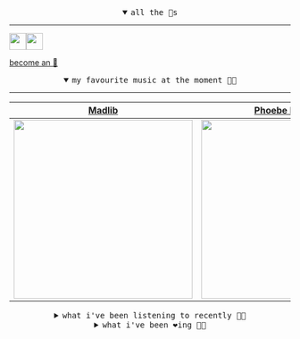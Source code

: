 <details open>

<summary align="center"><samp>all the 🥚s</samp></summary>
<hr />

<a href="https://github.com/pvinis"><img src="https://avatars.githubusercontent.com/u/100233?s=90&v=4" width="30" height="30" /><a href="https://github.com/maxPugh"><img src="https://avatars.githubusercontent.com/u/46350013?s=90&u=52a601eaa2d272b35477d096fe782ebf0a8a1f68&v=4" width="30" height="30" />

<samp><a href="https://github.com/bitttttten/bitttttten/stargazers">become an 🥚</a></samp>

</details>

<details open>

<summary align="center"><samp>my favourite music at the moment 🎵🎶</samp></summary>
<hr />

<!-- toc -->

| [Madlib](https://open.spotify.com/artist/5LhTec3c7dcqBvpLRWbMcf)                                                                                                 | [Phoebe Bridgers](https://open.spotify.com/artist/1r1uxoy19fzMxunt3ONAkG)                                                                                        | [Superorganism](https://open.spotify.com/artist/0Wkm45quqfx3NepJpXDvwE)                                                                                          | [Oneohtrix Point Never](https://open.spotify.com/artist/2wPDbhaGXCqROrVmwDdCrK)                                                                                  |
| ---------------------------------------------------------------------------------------------------------------------------------------------------------------- | ---------------------------------------------------------------------------------------------------------------------------------------------------------------- | ---------------------------------------------------------------------------------------------------------------------------------------------------------------- | ---------------------------------------------------------------------------------------------------------------------------------------------------------------- |
| [<img src="https://i.scdn.co/image/e73ab683f7db79f808d05538cc4390b4e5d47804" width="320" height="auto">](https://open.spotify.com/artist/5LhTec3c7dcqBvpLRWbMcf) | [<img src="https://i.scdn.co/image/1c90d650ee787a51e18e475584b595c9234eac48" width="320" height="auto">](https://open.spotify.com/artist/1r1uxoy19fzMxunt3ONAkG) | [<img src="https://i.scdn.co/image/ab2d92455e0a0377a44aa364124321ac9824b1ef" width="320" height="auto">](https://open.spotify.com/artist/0Wkm45quqfx3NepJpXDvwE) | [<img src="https://i.scdn.co/image/0513eb98de7ee505153e9175f79e3fb59457c9aa" width="320" height="auto">](https://open.spotify.com/artist/2wPDbhaGXCqROrVmwDdCrK) |

<!-- tocstop -->

</details>

<details>

<summary align="center"><samp>what i've been listening to recently 🎵🎶</samp></summary>
<hr />

<!-- toc -->

| [Dangerous Chemicals<br />Joseph Shabason](https://open.spotify.com/track/1vlomp4bcl7QXazruZQTOB)                                                               | [Charlotte's Thong<br />Connan Mockasin](https://open.spotify.com/track/5FYlubj1nGOUYmJ57ezUXu)                                                                 | [Shadowshow<br />Jerkcurb](https://open.spotify.com/track/4tCKMfURF9Uc364YtIuZKi)                                                                               | [All Caps<br />Madvillain, Madlib, MF DOOM](https://open.spotify.com/track/1Y2ExJJ9Dmb9po8K0ybSj3)                                                              |
| --------------------------------------------------------------------------------------------------------------------------------------------------------------- | --------------------------------------------------------------------------------------------------------------------------------------------------------------- | --------------------------------------------------------------------------------------------------------------------------------------------------------------- | --------------------------------------------------------------------------------------------------------------------------------------------------------------- |
| [<img src="https://i.scdn.co/image/e899bc63384112ed0240837abb07e348620d5f1e" width="320" height="auto">](https://open.spotify.com/track/1vlomp4bcl7QXazruZQTOB) | [<img src="https://i.scdn.co/image/8f71e4b31b6f73b5fffa0c4ee0b0338f76550a88" width="320" height="auto">](https://open.spotify.com/track/5FYlubj1nGOUYmJ57ezUXu) | [<img src="https://i.scdn.co/image/c34dcd1d0da81788ac859911c203fd82692c3c70" width="320" height="auto">](https://open.spotify.com/track/4tCKMfURF9Uc364YtIuZKi) | [<img src="https://i.scdn.co/image/9d7ed68679a970b86faaea230d16334baba5ed4b" width="320" height="auto">](https://open.spotify.com/track/1Y2ExJJ9Dmb9po8K0ybSj3) |

<!-- tocstop -->

</details>

<details>

<summary align="center"><samp>what i've been ❤️ing 🎵🎶</samp></summary>
<hr />

<!-- toc -->

| [Basement Window<br />Foxes In Fiction](https://open.spotify.com/album/7hXdO9zwWmTGSSyQsn34F1)                                                                  | [Night Time<br />Superorganism](https://open.spotify.com/album/15TFB6uLZlb3gnCysRrLix)                                                                          | [It’s All Good<br />Superorganism](https://open.spotify.com/album/15TFB6uLZlb3gnCysRrLix)                                                                       | [Reflections On The Screen<br />Superorganism](https://open.spotify.com/album/15TFB6uLZlb3gnCysRrLix)                                                           |
| --------------------------------------------------------------------------------------------------------------------------------------------------------------- | --------------------------------------------------------------------------------------------------------------------------------------------------------------- | --------------------------------------------------------------------------------------------------------------------------------------------------------------- | --------------------------------------------------------------------------------------------------------------------------------------------------------------- |
| [<img src="https://i.scdn.co/image/ab67616d0000b273af69aa58f7644ecdd7dfd519" width="320" height="auto">](https://open.spotify.com/album/7hXdO9zwWmTGSSyQsn34F1) | [<img src="https://i.scdn.co/image/ab67616d0000b273157830dc62daffb4f00953c1" width="320" height="auto">](https://open.spotify.com/album/15TFB6uLZlb3gnCysRrLix) | [<img src="https://i.scdn.co/image/ab67616d0000b273157830dc62daffb4f00953c1" width="320" height="auto">](https://open.spotify.com/album/15TFB6uLZlb3gnCysRrLix) | [<img src="https://i.scdn.co/image/ab67616d0000b273157830dc62daffb4f00953c1" width="320" height="auto">](https://open.spotify.com/album/15TFB6uLZlb3gnCysRrLix) |

<!-- tocstop -->

</details>
